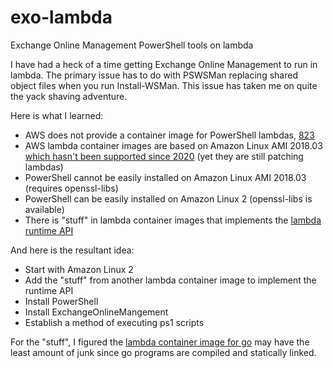 # exo-lambda
Exchange Online Management PowerShell tools on lambda

I have had a heck of a time getting Exchange Online Management to run in lambda.
The primary issue has to do with PSWSMan replacing shared object files when you
run Install-WSMan. This issue has taken me on quite the yack shaving adventure.

Here is what I learned:
- AWS does not provide a container image for PowerShell lambdas, [823](https://github.com/aws/aws-lambda-dotnet/issues/823)
- AWS lambda container images are based on Amazon Linux AMI 2018.03 [which hasn't been supported since 2020](https://aws.amazon.com/amazon-linux-ami/) (yet they are still patching lambdas)
- PowerShell cannot be easily installed on Amazon Linux AMI 2018.03 (requires openssl-libs)
- PowerShell can be easily installed on Amazon Linux 2 (openssl-libs is available)
- There is "stuff" in lambda container images that implements the [lambda runtime API](https://docs.aws.amazon.com/lambda/latest/dg/runtimes-api.html)

And here is the resultant idea:
- Start with Amazon Linux 2
- Add the "stuff" from another lambda container image to implement the runtime API
- Install PowerShell
- Install ExchangeOnlineMangement
- Establish a method of executing ps1 scripts

For the "stuff", I figured the [lambda container image for go](https://github.com/aws/aws-lambda-base-images/tree/go1.x) may have the least amount of junk
since go programs are compiled and statically linked.
